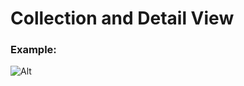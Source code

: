 # Collection and Detail View


### Example:

 ![Alt](https://camo.githubusercontent.com/44414923a92a3181b7508d4546f35ed5e831f164/687474703a2f2f7265732e636c6f7564696e6172792e636f6d2f6472627539707678742f696d6167652f75706c6f61642f76313438393039393635392f636f6c6c656374696f6e2d64657461696c2d766965775f6d75666d77652e706e67 "Title")
